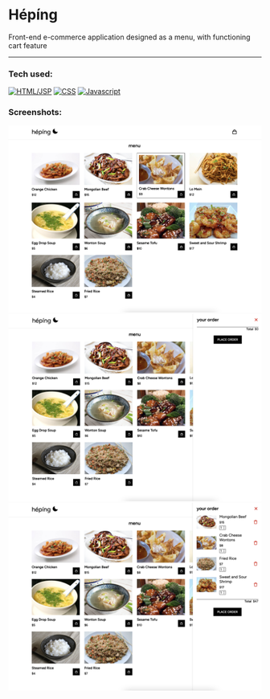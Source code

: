 # Hépíng
Front-end e-commerce application designed as a menu, with functioning cart feature

<hr>

### Tech used:

[![HTML/JSP][HTML.com]][HTML-url]
[![CSS][CSS]][CSS-url]
[![Javascript][Javascript]][Javascript-url]

### Screenshots:

![Home](main.png)
![Home](empty.png)
![Home](fullcart.png)

<!-- MARKDOWN LINKS & IMAGES -->
<!-- https://www.markdownguide.org/basic-syntax/#reference-style-links -->
[Javascript]: https://img.shields.io/badge/Javascript-yellow?logo=javascript
[Javascript-url]: https://developer.mozilla.org/en-US/docs/Web/JavaScript
[CSS]: https://img.shields.io/badge/CSS-blue?logo=css3
[CSS-url]: https://developer.mozilla.org/en-US/docs/Web/CSS
[HTML.com]: https://img.shields.io/badge/-HTML-orange?logo=HTML5
[HTML-url]: https://developer.mozilla.org/en-US/docs/Web/HTML


